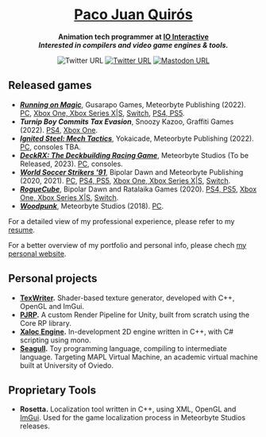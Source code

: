 <h1 style="border-bottom: none;" align="center">
    <a href="https://pacojq.github.io/">Paco Juan Quirós</a>
</h1>

<p align="center">
  <strong>
    Animation tech programmer at <a href="https://ioi.dk">IO Interactive</a>
    <br>
    <i>Interested in compilers and video game engines & tools.</i>
  </strong>
  <br>
  <p align="center">
      <img alt="Twitter URL" src="https://img.shields.io/twitter/url?color=blue&label=%40_thisIsPJ&logo=twitter&style=flat-square&url=https%3A%2F%2Ftwitter.com%2F_thisIsPJ">
      <a href="https://github.com/pacojq/pacojq/blob/master/Paco-Juan-Quiros_Tools-Programmer-Resume.pdf">
      <img alt="Twitter URL" src="https://img.shields.io/static/v1?label=Resume&message=PDF&color=red&style=flat-square"></a>
      <a rel="me" href="https://mastodon.gamedev.place/@thapj">
      <img alt="Mastodon URL" src="https://img.shields.io/mastodon/follow/109270584086036429?color=blue&domain=https%3A%2F%2Fmastodon.gamedev.place&logo=Mastodon&style=flat-square"></a>
  </p>
</p>

## Released games

- [***Running on Magic***](https://meteorbytestudios.com/running-on-magic/), Gusarapo Games, Meteorbyte Publishing (2022). [PC](https://store.steampowered.com/app/1961260/Running_on_Magic/), [Xbox One, Xbox Series X|S](https://www.xbox.com/es-ES/games/store/running-on-magic/9P0CQSRNNZ4N), [Switch](https://www.nintendo.es/Juegos/Programas-descargables-Nintendo-Switch/Running-on-Magic-2235011.html), [PS4, PS5](https://store.playstation.com/es-es/concept/10003784).
- ***Turnip Boy Commits Tax Evasion***, Snoozy Kazoo, Graffiti Games (2022). [PS4](https://store.playstation.com/en-us/concept/10005849), [Xbox One](https://www.xbox.com/en-US/games/store/turnip-boy-commits-tax-evasion/9n0t8v0r7mbc).
- [***Ignited Steel: Mech Tactics***](https://meteorbytestudios.com/ignitedsteel/), Yokaicade, Meteorbyte Publishing (2022). [PC](https://store.steampowered.com/app/1550740/Ignited_Steel_Mech_Tactics/), consoles TBA.
- [***DeckRX: The Deckbuilding Racing Game***](https://meteorbytestudios.com/2021/04/26/deckrx/), Meteorbyte Studios (To be Released, 2023). [PC](https://store.steampowered.com/app/1529180/Deck_RX_The_Deckbuilding_Racing_Game/), consoles.
- [***World Soccer Strikers '91***](https://meteorbytestudios.com/games/publishing/world-soccer-strikers-91/), Bipolar Dawn and Meteorbyte Publishing (2020, 2021). [PC](https://store.steampowered.com/app/877870/World_Soccer_Strikers_91/), [PS4, PS5](https://store.playstation.com/es-es/product/EP5321-CUSA27337_00-7337357308171115), [Xbox One, Xbox Series X|S](https://www.microsoft.com/en-us/p/world-soccer-strikers-91/9MX0CC26JG5K?activetab=pivot:overviewtab), [Switch](https://www.nintendo.com/games/detail/world-soccer-strikers-91-switch/).
- [***RogueCube***](https://www.ratalaikagames.com/games/roguecube.php), Bipolar Dawn and Ratalaika Games (2020). [PS4, PS5](https://store.playstation.com/en-gb/product/EP0896-CUSA14184_00-RATAGAMROGUECUBE), [Xbox One, Xbox Series X|S](https://www.microsoft.com/en-us/p/roguecube/9n0rzlp9cqhg?activetab=pivot:overviewtab), [Switch](https://www.nintendo.com/games/detail/roguecube-switch/).
- [***Woodpunk***](https://meteorbytestudios.com/games/our-games/woodpunk/), Meteorbyte Studios (2018). [PC](https://store.steampowered.com/app/878420/Woodpunk/).

For a detailed view of my professional experience, please refer to my [resume](https://github.com/pacojq/pacojq/blob/master/Paco-Juan-Quiros_Tools-Programmer-Resume.pdf).

For a better overview of my portfolio and personal info, please chech [my personal website](https://pacojq.github.io/).

## Personal projects

- **[TexWriter](https://github.com/pacojq/TexWriter).** Shader-based texture generator, developed with C++, OpenGL and ImGui.
- **[PJRP](https://github.com/pacojq/PJRP).** A custom Render Pipeline for Unity, built from scratch using the Core RP library.
- **[Xaloc Engine](https://github.com/pacojq/Xaloc).** In-development 2D engine written in C++, with C# scripting using mono.
- **[Seagull](https://github.com/pacojq/Seagull).** Toy programming language, compiling to intermediate language. Targeting MAPL Virtual Machine, an academic virtual machine built at University of Oviedo.

## Proprietary Tools

- **Rosetta.** Localization tool written in C++, using XML, OpenGL and [ImGui](https://github.com/ocornut/imgui). Used for the game localization process in Meteorbyte Studios releases.
